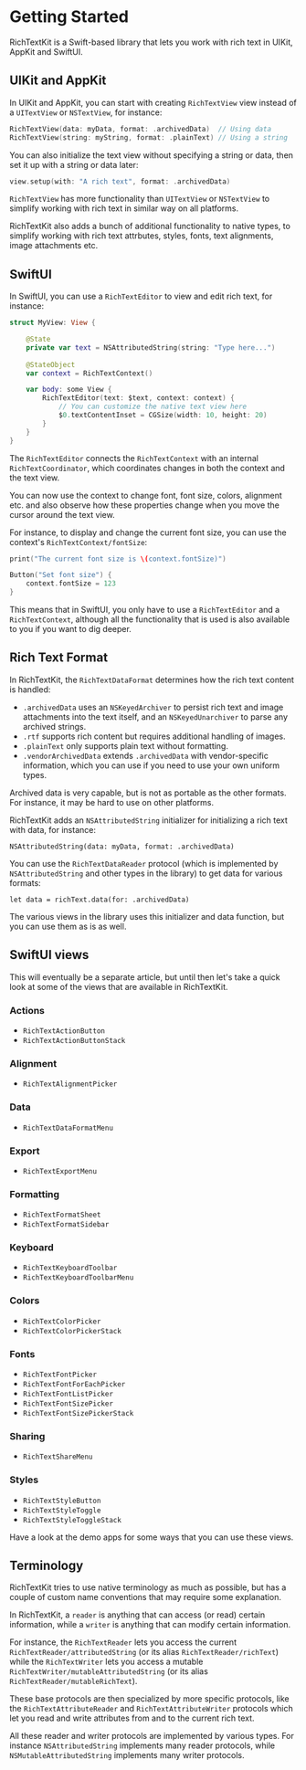 # Getting Started

RichTextKit is a Swift-based library that lets you work with rich text in UIKit, AppKit and SwiftUI.



## UIKit and AppKit

In UIKit and AppKit, you can start with creating ``RichTextView`` view instead of a `UITextView` or `NSTextView`, for instance:

```swift
RichTextView(data: myData, format: .archivedData)  // Using data
RichTextView(string: myString, format: .plainText) // Using a string
```

You can also initialize the text view without specifying a string or data, then set it up with a string or data later:

```swift
view.setup(with: "A rich text", format: .archivedData)
```

`RichTextView` has more functionality than `UITextView` or `NSTextView` to simplify working with rich text in similar way on all platforms. 

RichTextKit also adds a bunch of additional functionality to native types, to simplify working with rich text attrbutes, styles, fonts, text alignments, image attachments etc.  



## SwiftUI

In SwiftUI, you can use a ``RichTextEditor`` to view and edit rich text, for instance:

```swift
struct MyView: View {

    @State
    private var text = NSAttributedString(string: "Type here...")
    
    @StateObject
    var context = RichTextContext()

    var body: some View {
        RichTextEditor(text: $text, context: context) {
            // You can customize the native text view here
            $0.textContentInset = CGSize(width: 10, height: 20)
        }
    }
}
```

The ``RichTextEditor`` connects the ``RichTextContext`` with an internal ``RichTextCoordinator``, which coordinates changes in both the context and the text view. 

You can now use the context to change font, font size, colors, alignment etc. and also observe how these properties change when you move the cursor around the text view.

For instance, to display and change the current font size, you can use the context's ``RichTextContext/fontSize``:

```swift
print("The current font size is \(context.fontSize)")
```

```swift
Button("Set font size") {
    context.fontSize = 123
}
```

This means that in SwiftUI, you only have to use a ``RichTextEditor`` and a ``RichTextContext``, although all the functionality that is used is also available to you if you want to dig deeper.



## Rich Text Format

In RichTextKit, the ``RichTextDataFormat`` determines how the rich text content is handled:

* `.archivedData` uses an `NSKeyedArchiver` to persist rich text and image attachments into the text itself, and an `NSKeyedUnarchiver` to parse any archived strings.
* `.rtf` supports rich content but requires additional handling of images.
* `.plainText` only supports plain text without formatting.
* `.vendorArchivedData` extends `.archivedData` with vendor-specific information, which you can use if you need to use your own uniform types.

Archived data is very capable, but is not as portable as the other formats. For instance, it may be hard to use on other platforms.

RichTextKit adds an `NSAttributedString` initializer for initializing a rich text with data, for instance:

```
NSAttributedString(data: myData, format: .archivedData)
```

You can use the ``RichTextDataReader`` protocol (which is implemented by `NSAttributedString` and other types in the library) to get data for various formats:

```
let data = richText.data(for: .archivedData)
```

The various views in the library uses this initializer and data function, but you can use them as is as well.



## SwiftUI views

This will eventually be a separate article, but until then let's take a quick look at some of the views that are available in RichTextKit.

### Actions

* ``RichTextActionButton``
* ``RichTextActionButtonStack``

### Alignment

* ``RichTextAlignmentPicker``

### Data

* ``RichTextDataFormatMenu``

### Export

* ``RichTextExportMenu``

### Formatting

* ``RichTextFormatSheet``
* ``RichTextFormatSidebar``

### Keyboard

* ``RichTextKeyboardToolbar``
* ``RichTextKeyboardToolbarMenu``

### Colors

* ``RichTextColorPicker`` 
* ``RichTextColorPickerStack``

### Fonts

* ``RichTextFontPicker``
* ``RichTextFontForEachPicker``
* ``RichTextFontListPicker``
* ``RichTextFontSizePicker``
* ``RichTextFontSizePickerStack``

### Sharing

* ``RichTextShareMenu``

### Styles

* ``RichTextStyleButton``
* ``RichTextStyleToggle``
* ``RichTextStyleToggleStack``

Have a look at the demo apps for some ways that you can use these views.  



## Terminology

RichTextKit tries to use native terminology as much as possible, but has a couple of custom name conventions that may require some explanation.

In RichTextKit, a `reader` is anything that can access (or read) certain information, while a `writer` is anything that can modify certain information.

For instance, the ``RichTextReader`` lets you access the current ``RichTextReader/attributedString`` (or its alias ``RichTextReader/richText``) while the ``RichTextWriter`` lets you access a mutable ``RichTextWriter/mutableAttributedString`` (or its alias ``RichTextReader/mutableRichText``).

These base protocols are then specialized by more specific protocols, like the ``RichTextAttributeReader`` and ``RichTextAttributeWriter`` protocols which let you read and write attributes from and to the current rich text.

All these reader and writer protocols are implemented by various types. For instance `NSAttributedString` implements many reader protocols, while `NSMutableAttributedString` implements many writer protocols.
